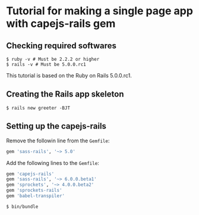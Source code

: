 # Tutorial for making a single page app with capejs-rails gem

## Checking required softwares

```text
$ ruby -v # Must be 2.2.2 or higher
$ rails -v # Must be 5.0.0.rc1
```

This tutorial is based on the Ruby on Rails 5.0.0.rc1.

## Creating the Rails app skeleton

```text
$ rails new greeter -BJT
```

## Setting up the capejs-rails

Remove the followin line from the `Gemfile`:

```ruby
gem 'sass-rails', '~> 5.0'
```

Add the following lines to the `Gemfile`:

```ruby
gem 'capejs-rails'
gem 'sass-rails', '~> 6.0.0.beta1'
gem 'sprockets', '~> 4.0.0.beta2'
gem 'sprockets-rails'
gem 'babel-transpiler'
```

```text
$ bin/bundle
```

